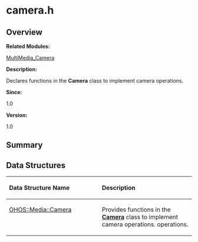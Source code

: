 # camera.h<a name="EN-US_TOPIC_0000001055518052"></a>

## **Overview**<a name="section880453952093524"></a>

**Related Modules:**

[MultiMedia\_Camera](multimedia_camera.md)

**Description:**

Declares functions in the  **Camera**  class to implement camera operations. 

**Since:**

1.0

**Version:**

1.0

## **Summary**<a name="section664942072093524"></a>

## Data Structures<a name="nested-classes"></a>

<a name="table1707716874093524"></a>
<table><thead align="left"><tr id="row1466431210093524"><th class="cellrowborder" valign="top" width="50%" id="mcps1.1.3.1.1"><p id="p1338700381093524"><a name="p1338700381093524"></a><a name="p1338700381093524"></a>Data Structure Name</p>
</th>
<th class="cellrowborder" valign="top" width="50%" id="mcps1.1.3.1.2"><p id="p1032496619093524"><a name="p1032496619093524"></a><a name="p1032496619093524"></a>Description</p>
</th>
</tr>
</thead>
<tbody><tr id="row249700388093524"><td class="cellrowborder" valign="top" width="50%" headers="mcps1.1.3.1.1 "><p id="p337098558093524"><a name="p337098558093524"></a><a name="p337098558093524"></a><a href="ohos-media-camera.md">OHOS::Media::Camera</a></p>
</td>
<td class="cellrowborder" valign="top" width="50%" headers="mcps1.1.3.1.2 "><p id="p1911478987093524"><a name="p1911478987093524"></a><a name="p1911478987093524"></a>Provides functions in the <strong id="b153732733093524"><a name="b153732733093524"></a><a name="b153732733093524"></a><a href="ohos-media-camera.md">Camera</a></strong> class to implement camera operations. operations. </p>
</td>
</tr>
</tbody>
</table>

